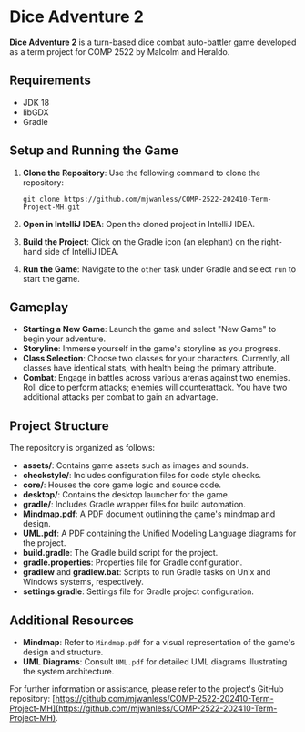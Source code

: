 # Dice Adventure 2

**Dice Adventure 2** is a turn-based dice combat auto-battler game developed as a term project for COMP 2522 by Malcolm and Heraldo.

## Requirements

- JDK 18
- libGDX
- Gradle

## Setup and Running the Game

1. **Clone the Repository**: Use the following command to clone the repository:

   ```
   git clone https://github.com/mjwanless/COMP-2522-202410-Term-Project-MH.git
   ```

2. **Open in IntelliJ IDEA**: Open the cloned project in IntelliJ IDEA.

3. **Build the Project**: Click on the Gradle icon (an elephant) on the right-hand side of IntelliJ IDEA.

4. **Run the Game**: Navigate to the `other` task under Gradle and select `run` to start the game.

## Gameplay

- **Starting a New Game**: Launch the game and select "New Game" to begin your adventure.
- **Storyline**: Immerse yourself in the game's storyline as you progress.
- **Class Selection**: Choose two classes for your characters. Currently, all classes have identical stats, with health being the primary attribute.
- **Combat**: Engage in battles across various arenas against two enemies. Roll dice to perform attacks; enemies will counterattack. You have two additional attacks per combat to gain an advantage.

## Project Structure

The repository is organized as follows:

- **assets/**: Contains game assets such as images and sounds.
- **checkstyle/**: Includes configuration files for code style checks.
- **core/**: Houses the core game logic and source code.
- **desktop/**: Contains the desktop launcher for the game.
- **gradle/**: Includes Gradle wrapper files for build automation.
- **Mindmap.pdf**: A PDF document outlining the game's mindmap and design.
- **UML.pdf**: A PDF containing the Unified Modeling Language diagrams for the project.
- **build.gradle**: The Gradle build script for the project.
- **gradle.properties**: Properties file for Gradle configuration.
- **gradlew** and **gradlew.bat**: Scripts to run Gradle tasks on Unix and Windows systems, respectively.
- **settings.gradle**: Settings file for Gradle project configuration.

## Additional Resources

- **Mindmap**: Refer to `Mindmap.pdf` for a visual representation of the game's design and structure.
- **UML Diagrams**: Consult `UML.pdf` for detailed UML diagrams illustrating the system architecture.

For further information or assistance, please refer to the project's GitHub repository: [https://github.com/mjwanless/COMP-2522-202410-Term-Project-MH](https://github.com/mjwanless/COMP-2522-202410-Term-Project-MH).
